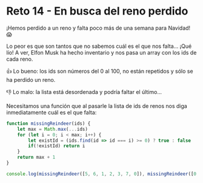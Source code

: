 # Reto 14 - En busca del reno perdido

¡Hemos perdido a un reno y falta poco más de una semana para Navidad! 😱

Lo peor es que son tantos que no sabemos cuál es el que nos falta... ¡Qué lío! A ver, Elfon Musk ha hecho inventario y nos pasa un array con los ids de cada reno.

👍 Lo bueno: los ids son números del 0 al 100, no están repetidos y sólo se ha perdido un reno.

👎 Lo malo: la lista está desordenada y podría faltar el último...

Necesitamos una función que al pasarle la lista de ids de renos nos diga inmediatamente cuál es el que falta:

```jsx harmony
function missingReindeer(ids) {
    let max = Math.max(...ids)
    for (let i = 0; i < max; i++) {
        let existId = (ids.find(id => id === i) >= 0) ? true : false
        if(!existId) return i
    }
    return max + 1
}

console.log(missingReindeer([5, 6, 1, 2, 3, 7, 0]), missingReindeer([0, 1]))
```